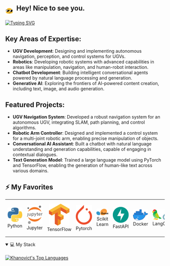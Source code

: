 ## <img src="./assets/hey.gif" width="25" align="middle"/>&nbsp; Hey! Nice to see you.

[![Typing SVG](https://readme-typing-svg.demolab.com?font=Poppins&pause=1000&color=E8D7E0&width=435&lines=AI+Developer+%26+CV+|+NLP+|+GAN+|+Robotics;FullStack+|+AI+%26+Solutions)](https://git.io/typing-svg)

<p align="justify">
  
## Key Areas of Expertise:
- **UGV Development**: Designing and implementing autonomous navigation, perception, and control systems for UGVs.
- **Robotics**: Developing robotic systems with advanced capabilities in areas like manipulation, navigation, and human-robot interaction.
- **Chatbot Development**: Building intelligent conversational agents powered by natural language processing and generation.
- **Generative AI**: Exploring the frontiers of AI-powered content creation, including text, image, and audio generation.

## Featured Projects:

- **UGV Navigation System**: Developed a robust navigation system for an autonomous UGV, integrating SLAM, path planning, and control algorithms.
- **Robotic Arm Controller**: Designed and implemented a control system for a multi-joint robotic arm, enabling precise manipulation of objects.
- **Conversational AI Assistant**: Built a chatbot with natural language understanding and generation capabilities, capable of engaging in contextual dialogues.
- **Text Generation Model**: Trained a large language model using PyTorch and TensorFlow, enabling the generation of human-like text across various domains.

## ⚡ My Favorites

<div align="center">
<table align="center">
    <tr>
        <td align="center" width="140" height="112.43">
            <img src="./assets/icons/python.jpeg" width="65px"/>
            <br /> Python
        </td>
        <td align="center" width="140" height="112.43">
            <img src="./assets/icons/jupyter.png" width="65px"/>
            <br /> Jupyter
        </td>
        <td align="center" width="140" height="112.43">
            <img src="./assets/icons/tensorflow.png" width="65px"/>
            <br /> TensorFlow
        </td>
        <td align="center" width="140" height="112.43">
            <img src="./assets/icons/pytorch.png" width="65px"/>
            <br /> Pytorch
        </td>
        <td align="center" width="140" height="112.43">
            <img src="./assets/icons/scikitlearn.png" width="65px"/>
            <br /> Scikit Learn
        </td>
        <td align="center" width="140" height="112.43">
            <img src="./assets/icons/fastapi.png" width="65px"/>
            <br /> FastAPI
        </td>
        <td align="center" width="140" height="112.43">
            <img src="./assets/icons/docker.png" width="65px"/>
            <br /> Docker
        </td>
        <td>
        <img src="./assets/icons/langchain.png" width="65px"/>
            <br /> LangChain
        </td>
    </tr>
</table>
</div>

<details open> 
  <summary>💻 My Stack </summary>
  <br/>
  <div style="display:flex;flex-direction:row;">
    <a href="https://github.com/anuraghazra/github-readme-stats">
        <img height="180px" align="center" alt="Khanovict's Top Languages" src="https://github-readme-stats.vercel.app/api/top-langs/?username=khanovict&langs_count=8&layout=compact&theme=default&hide_border=false&border_color=30363D&bg_color=0D1117&text_bold=false&title_color=D48E24&icon_color=D48E24&hide=Jupyter%20Notebook"/>
    </a>
  </div>
  <br/>
</details>

</p>
